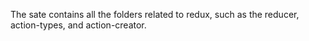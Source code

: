 The sate contains all the folders related to redux, such as the reducer, action-types, and action-creator.
